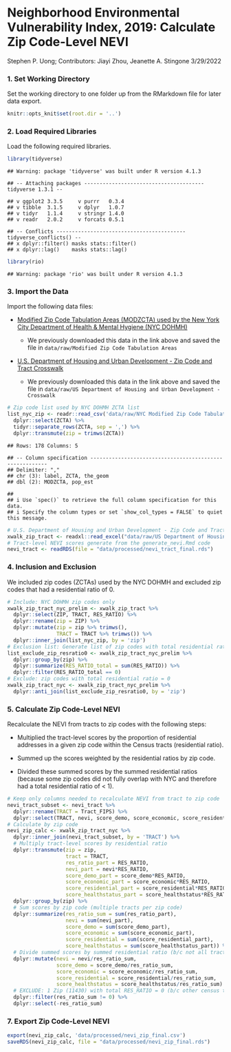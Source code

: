 Neighborhood Environmental Vulnerability Index, 2019: Calculate Zip
Code-Level NEVI
================
Stephen P. Uong; Contributors: Jiayi Zhou, Jeanette A. Stingone
3/29/2022

### 1. Set Working Directory

Set the working directory to one folder up from the RMarkdown file for
later data export.

``` r
knitr::opts_knit$set(root.dir = '..') 
```

### 2. Load Required Libraries

Load the following required libraries.

``` r
library(tidyverse)
```

    ## Warning: package 'tidyverse' was built under R version 4.1.3

    ## -- Attaching packages --------------------------------------- tidyverse 1.3.1 --

    ## v ggplot2 3.3.5     v purrr   0.3.4
    ## v tibble  3.1.5     v dplyr   1.0.7
    ## v tidyr   1.1.4     v stringr 1.4.0
    ## v readr   2.0.2     v forcats 0.5.1

    ## -- Conflicts ------------------------------------------ tidyverse_conflicts() --
    ## x dplyr::filter() masks stats::filter()
    ## x dplyr::lag()    masks stats::lag()

``` r
library(rio)
```

    ## Warning: package 'rio' was built under R version 4.1.3

### 3. Import the Data

Import the following data files:

-   [Modified Zip Code Tabulation Areas (MODZCTA) used by the New York
    City Department of Health & Mental Hygiene (NYC
    DOHMH)](https://data.cityofnewyork.us/Health/Modified-Zip-Code-Tabulation-Areas-MODZCTA-/pri4-ifjk)

    -   We previously downloaded this data in the link above and saved
        the file in `data/raw/Modified Zip Code Tabulation Areas`

-   [U.S. Department of Housing and Urban Development - Zip Code and
    Tract
    Crosswalk](https://www.huduser.gov/portal/datasets/usps_crosswalk.html)

    -   We previously downloaded this data in the link above and saved
        the file in
        `data/raw/US Department of Housing and Urban Development - Crosswalk`

``` r
# Zip code list used by NYC DOHMH ZCTA list
list_nyc_zip <- readr::read_csv('data/raw/NYC Modified Zip Code Tabulation Areas/Modified_Zip_Code_Tabulation_Areas__MODZCTA_.csv') %>% 
  dplyr::select(ZCTA) %>% 
  tidyr::separate_rows(ZCTA, sep = ',') %>% 
  dplyr::transmute(zip = trimws(ZCTA))
```

    ## Rows: 178 Columns: 5

    ## -- Column specification --------------------------------------------------------
    ## Delimiter: ","
    ## chr (3): label, ZCTA, the_geom
    ## dbl (2): MODZCTA, pop_est

    ## 
    ## i Use `spec()` to retrieve the full column specification for this data.
    ## i Specify the column types or set `show_col_types = FALSE` to quiet this message.

``` r
# U.S. Department of Housing and Urban Development - Zip Code and Tract Crosswalk
xwalk_zip_tract <- readxl::read_excel("data/raw/US Department of Housing and Urban Development - Crosswalk/ZIP_TRACT_122019.xlsx", col_types = c(rep('guess',2),rep('numeric',4)))
# Tract-level NEVI scores generate from the generate_nevi.Rmd code
nevi_tract <- readRDS(file = "data/processed/nevi_tract_final.rds")
```

### 4. Inclusion and Exclusion

We included zip codes (ZCTAs) used by the NYC DOHMH and excluded zip
codes that had a residential ratio of 0.

``` r
# Include: NYC DOHMH zip codes only
xwalk_zip_tract_nyc_prelim <- xwalk_zip_tract %>%
  dplyr::select(ZIP, TRACT, RES_RATIO) %>% 
  dplyr::rename(zip = ZIP) %>% 
  dplyr::mutate(zip = zip %>% trimws(),
                TRACT = TRACT %>% trimws()) %>% 
  dplyr::inner_join(list_nyc_zip, by = 'zip')
# Exclusion list: Generate list of zip codes with total residential ratio = 0 (30 NYC zip codes)
list_exclude_zip_resratio0 <- xwalk_zip_tract_nyc_prelim %>% 
  dplyr::group_by(zip) %>% 
  dplyr::summarize(RES_RATIO_total = sum(RES_RATIO)) %>% 
  dplyr::filter(RES_RATIO_total == 0)
# Exclude: zip codes with total residential ratio = 0
xwalk_zip_tract_nyc <- xwalk_zip_tract_nyc_prelim %>% 
  dplyr::anti_join(list_exclude_zip_resratio0, by = 'zip')
```

### 5. Calculate Zip Code-Level NEVI

Recalculate the NEVI from tracts to zip codes with the following steps:

-   Multiplied the tract-level scores by the proportion of residential
    addresses in a given zip code within the Census tracts (residential
    ratio).

-   Summed up the scores weighted by the residential ratios by zip code.

-   Divided these summed scores by the summed residential ratios
    (because some zip codes did not fully overlap with NYC and therefore
    had a total residential ratio of \< 1).

``` r
# Keep only columns needed to recalculate NEVI from tract to zip code
nevi_tract_subset <- nevi_tract %>% 
  dplyr::rename(TRACT = Tract_FIPS) %>% 
  dplyr::select(TRACT, nevi, score_demo, score_economic, score_residential, score_healthstatus)
# Calculate by zip code
nevi_zip_calc <- xwalk_zip_tract_nyc %>%
  dplyr::inner_join(nevi_tract_subset, by = 'TRACT') %>% 
  # Multiply tract-level scores by residential ratio
  dplyr::transmute(zip = zip,
                   tract = TRACT,
                   res_ratio_part = RES_RATIO,
                   nevi_part = nevi*RES_RATIO,
                   score_demo_part = score_demo*RES_RATIO,
                   score_economic_part = score_economic*RES_RATIO,
                   score_residential_part = score_residential*RES_RATIO,
                   score_healthstatus_part = score_healthstatus*RES_RATIO) %>% 
  dplyr::group_by(zip) %>% 
  # Sum scores by zip code (multiple tracts per zip code)
  dplyr::summarize(res_ratio_sum = sum(res_ratio_part),
                   nevi = sum(nevi_part),
                   score_demo = sum(score_demo_part),
                   score_economic = sum(score_economic_part),
                   score_residential = sum(score_residential_part),
                   score_healthstatus = sum(score_healthstatus_part)) %>% 
  # Divide summed scores by summed residential ratio (b/c not all tracts in crosswalk file was in the NEVI tract dataset)
  dplyr::mutate(nevi = nevi/res_ratio_sum,
                score_demo = score_demo/res_ratio_sum,
                score_economic = score_economic/res_ratio_sum,
                score_residential = score_residential/res_ratio_sum,
                score_healthstatus = score_healthstatus/res_ratio_sum) %>% 
  # EXCLUDE: 1 Zip (11430) with total RES_RATIO = 0 (b/c other census tract in zip code was not in census tract dataset, excluded b/c pop <20 or missing feature)
  dplyr::filter(res_ratio_sum != 0) %>% 
  dplyr::select(-res_ratio_sum)
```

### 7. Export Zip Code-Level NEVI

``` r
export(nevi_zip_calc, 'data/processed/nevi_zip_final.csv')
saveRDS(nevi_zip_calc, file = "data/processed/nevi_zip_final.rds")
```
